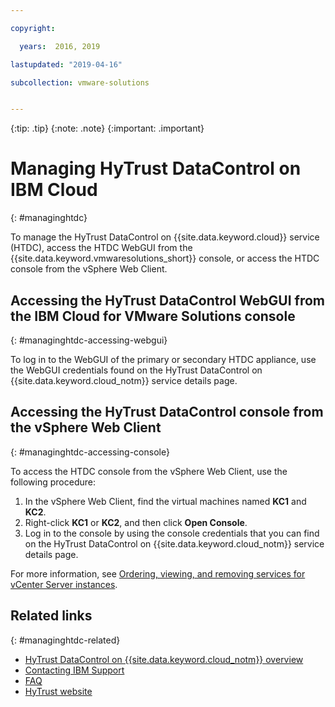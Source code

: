 ```yaml
---

copyright:

  years:  2016, 2019

lastupdated: "2019-04-16"

subcollection: vmware-solutions


---
```


{:tip: .tip}
{:note: .note}
{:important: .important}

# Managing HyTrust DataControl on IBM Cloud
{: #managinghtdc}

To manage the HyTrust DataControl on {{site.data.keyword.cloud}} service (HTDC), access the HTDC WebGUI from the {{site.data.keyword.vmwaresolutions_short}} console, or access the HTDC console from the vSphere Web Client.

## Accessing the HyTrust DataControl WebGUI from the IBM Cloud for VMware Solutions console
{: #managinghtdc-accessing-webgui}

To log in to the WebGUI of the primary or secondary HTDC appliance, use the WebGUI credentials found on the HyTrust DataControl on {{site.data.keyword.cloud_notm}} service details page.

## Accessing the HyTrust DataControl console from the vSphere Web Client
{: #managinghtdc-accessing-console}

To access the HTDC console from the vSphere Web Client, use the following procedure:
1. In the vSphere Web Client, find the virtual machines named **KC1** and **KC2**.
2. Right-click **KC1** or **KC2**, and then click **Open Console**.
3. Log in to the console by using the console credentials that you can find on the HyTrust DataControl on {{site.data.keyword.cloud_notm}} service details page.

For more information, see [Ordering, viewing, and removing services for vCenter Server instances](/docs/services/vmwaresolutions/vcenter?topic=vmware-solutions-vc_addingremovingservices).

## Related links
{: #managinghtdc-related}

* [HyTrust DataControl on {{site.data.keyword.cloud_notm}} overview](/docs/services/vmwaresolutions/services?topic=vmware-solutions-htdc_considerations)
* [Contacting IBM Support](/docs/services/vmwaresolutions/vmonic?topic=vmware-solutions-trbl_support)
* [FAQ](/docs/services/vmwaresolutions/vmonic?topic=vmware-solutions-faq)
* [HyTrust website](https://www.hytrust.com/)
